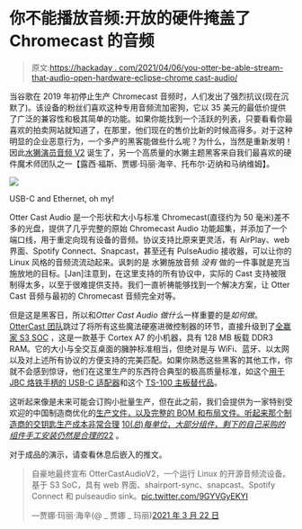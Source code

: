 # 你不能播放音频:开放的硬件掩盖了 Chromecast 的音频

> 原文:[https://hackaday . com/2021/04/06/you-otter-be-able-stream-that-audio-open-hardware-eclipse-chrome cast-audio/](https://hackaday.com/2021/04/06/you-otter-be-able-to-stream-that-audio-open-hardware-eclipses-chromecast-audio/)

当谷歌在 2019 年初停止生产 Chromecast 音频时，人们发出了强烈抗议(现在沉默了)。该设备的粉丝们喜欢这种专用音频流加密狗，它以 35 美元的最低价提供了广泛的兼容性和极其简单的功能。如果你能找到一个活跃的列表，只要看看你最喜欢的拍卖网站就知道了，在那里，他们现在的售价比新的时候高得多。对于这种明显的企业恶意行为，一个多产的黑客能做些什么呢？为什么，当然是重新发明！因此[水獭演员音频 V2](https://github.com/Ottercast/OtterCastAudioV2) 诞生了，另一个高质量的水獭主题黑客来自我们最喜欢的硬件魔术师团队之一【露西·福斯、贾娜·玛丽·海辛、托布尔·迈纳和马纳维姆】。

![](../Images/833419d64f69070cc4d02fd4ff2b0aec.png)

USB-C and Ethernet, oh my!

Otter Cast Audio 是一个形状和大小与标准 Chromecast(直径约为 50 毫米)差不多的光盘，提供了几乎完整的原始 Chromecast Audio 功能超集，并添加了一个端口线，用于重定向现有设备的音频。协议支持比原来更灵活，有 AirPlay、web 界面、Spotify Connect、Snapcast，甚至还有 PulseAudio 接收器，可以让你的 Linux 风格的音频流流动起来。讽刺的是 水獭施放音频 *没有* 做的一件事就是充当施放地的目标。[Jan]注意到，在这里支持的所有协议中，实际的 Cast 支持被限制得太多，以至于很难提供支持。我们一直祈祷能够找到一个解决方案，让 Otter Cast 音频与最初的 Chromecast 音频完全对等。

但是这是黑客日，所以和*Otter Cast Audio 做什么*一样重要的是*如何做*。 [OtterCast 团队](https://cast.otter.jetzt/)跳过了将所有这些魔法硬塞进微控制器的环节，直接升级到了[全赢家 S3 SOC](https://www.cnx-software.com/2018/03/30/allwinner-s3-camera-soc-includes-128mb-ram-an-i2s-audio-interface/) ，这是一款基于 Cortex A7 的小机器，具有 128 MB 板载 DDR3 RAM。它的大小与全交互桌面的臃肿标准相当，但绝对是与 WiFi、蓝牙、以太网以及对上述所有协议的方便支持的完美匹配。如果你熟悉这些黑客的其他工作，你就不会感到惊讶，他们在这里生产的东西符合典型的极高质量标准，如这个[用于 JBC 烙铁手柄的 USB-C 适配器](https://hackaday.com/2020/04/21/have-jbc-soldering-handle-will-usb-c-power-deliver/)和这个 [TS-100 主板替代品](https://hackaday.com/2019/12/26/adding-usb-c-to-the-ts100-but-not-how-you-think/)。

这听起来像是未来可能会订购小批量生产，但在此之前，我们会提供为一家特别受欢迎的中国制造商优化的[生产文件，以及完整的 BOM 和布局文件。听起来那个制造商的交钥匙生产成本非常合理](https://github.com/Ottercast/OtterCastAudioV2/tree/main/production_v2.1) [$10(总)每单位，大部分组件，剩下的自己采购的组件手工安装仍然是合理的$22](https://twitter.com/_Jana_Marie/status/1374098303470682113) 。

对于成品的演示，请查看休息后嵌入的推文。

> 自豪地最终宣布 OtterCastAudioV2，一个运行 Linux 的开源音频流设备。基于 S3 SoC，具有 web 界面、shairport-sync、snapcast、Spotify Connect 和 pulseaudio sink。[pic.twitter.com/9GYVGyEKYI](https://t.co/9GYVGyEKYI)
> 
> —贾娜·玛丽·海辛(@ _ 贾娜 _ 玛丽)[2021 年 3 月 22 日](https://twitter.com/_Jana_Marie/status/1374088494985969667?ref_src=twsrc%5Etfw)